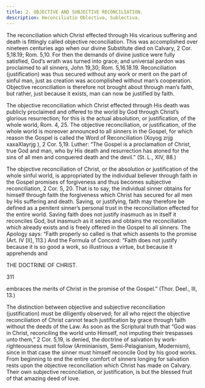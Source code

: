 ```yaml
---
title: 2. OBJECTIVE AND SUBJECTIVE RECONCILIATION.
description: Heconciliatio Oblectiva, Sublectiva.
---
```


The reconciliation which Christ effected through His vicarious suffering and death is fittingly called objective reconciliation. This was accomplished over nineteen centuries ago when our divine Substitute died on Calvary, 2 Cor. 5,18.19; Rom. 5,10. For then the demands of divine justice were fully satisfied, God’s wrath was turned into grace, and universal pardon was proclaimed to all sinners, John 19,30; Rom. 5,16.18.19. Reconciliation (justification) was thus secured without any work or merit on the part of sinful man, just as creation was accomplished without man’s cooperation. Objective reconciliation is therefore not brought about through man’s faith, but rather, just because it exists, man can now be justified by faith. 

The objective reconciliation which Christ effected through His death was publicly proclaimed and offered to the world by God through Christ’s glorious resurrection; for this is the actual absolution, or justification, of the whole world, Rom. 4, 25. The objective reconciliation, or justification, of the whole world is moreover announced to all sinners in the Gospel, for which reason the Gospel is called the Word of Reconciliation (Xoyog zrjg xaxaXlayrjg ), 2 Cor. 5,19. Luther: “The Gospel is a proclamation of Christ, true God and man, who by His death and resurrection has atoned for the sins of all men and conquered death and the devil.” (St. L., XIV, 88.) 

The objective reconciliation of Christ, or the absolution or justification of the whole sinful world, is appropriated by the individual believer through faith in the Gospel promises of forgiveness and thus becomes subjective reconciliation, 2 Cor. 5, 20. That is to say, the individual sinner obtains for himself through faith the forgiveness which Christ has secured for all men by His suffering and death. Saving, or justifying, faith may therefore be defined as a penitent sinner’s personal trust in the reconciliation effected for the entire world. Saving faith does not justify inasmuch as in itself it reconciles God, but inasmuch as it seizes and obtains the reconciliation which already exists and is freely offered in the Gospel to all sinners. The Apology says: “Faith properly so called is that which assents to the promise (Art. IV [II], 113.) And the Formula of Concord: “Faith does not justify because it is so good a work, so illustrious a virtue, but because it apprehends and 



THE DOCTRINE OF CHRIST. 


311 


embraces the merits of Christ in the promise of the Gospel.” (Thor. Deel., Ill, 13.) 

The distinction between objective and subjective reconciliation (justification) must be diligently observed; for all who reject the objective reconciliation of Christ cannot teach justification by grace through faith without the deeds of the Law. As soon as the Scriptural truth that “God was in Christ, reconciling the world unto Himself, not imputing their trespasses unto them,” 2 Cor. 5,19, is denied, the doctrine of salvation by work-righteousness must follow (Arminianism, Semi-Pelagianism, Modernism), since in that case the sinner must himself reconcile God by his good works. From beginning to end the entire comfort of sinners longing for salvation rests upon the objective reconciliation which Christ has made on Calvary. Their own subjective reconciliation, or justification, is but the blessed fruit of that amazing deed of love. 
